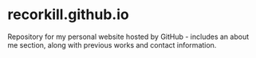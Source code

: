 # recorkill.github.io

Repository for my personal website hosted by GitHub - includes an about me section, along with previous works and contact information. 